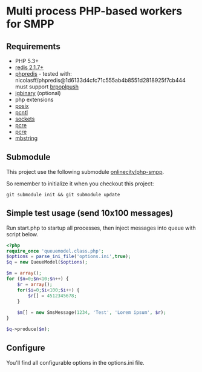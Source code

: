 Multi process PHP-based workers for SMPP
=============

Requirements
-----
 * PHP 5.3+
 * [redis 2.1.7+](http://redis.io/)
 * [phpredis](https://github.com/nicolasff/phpredis) - tested with: nicolasff/phpredis@1d6133d4cfc71c555ab4b8551d2818925f7cb444 must support [brpoplpush](http://redis.io/commands/brpoplpush)
 * [igbinary](https://github.com/dynamoid/igbinary) (optional)
 * php extensions
  * [posix](http://dk.php.net/manual/en/book.posix.php)
  * [pcntl](http://dk.php.net/manual/en/book.pcntl.php)
  * [sockets](http://dk.php.net/manual/en/book.sockets.php)
  * [pcre](http://dk.php.net/manual/en/book.pcre.php)
  * [pcre](http://dk.php.net/manual/en/book.pcre.php)
  * [mbstring](http://dk.php.net/manual/en/ref.mbstring.php)

Submodule
-----
This project use the following submodule [onlinecity/php-smpp](https://github.com/onlinecity/php-smpp/).

So remember to initialize it when you checkout this project:
```
git submodule init && git submodule update
```

Simple test usage (send 10x100 messages)
-----
Run start.php to startup all processes, then inject messages into queue with script below.

``` php
<?php
require_once 'queuemodel.class.php';
$options = parse_ini_file('options.ini',true);
$q = new QueueModel($options);

$m = array();
for ($n=0;$n<10;$n++) {
	$r = array();
	for($i=0;$i<100;$i++) {
		$r[] = 4512345678;
	}
	
	$m[] = new SmsMessage(1234, 'Test', 'Lorem ipsum', $r);	
}

$q->produce($m);
```

Configure
-----
You'll find all configurable options in the options.ini file.